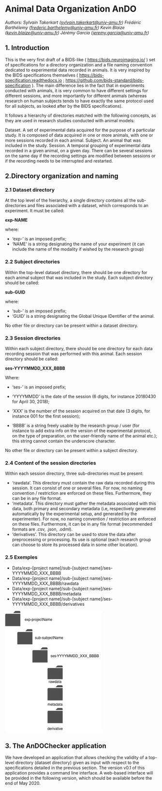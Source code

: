 # Animal Data Organization AnDO

*Authors:
Sylvain Takerkart (sylvain.takerkart@univ-amu.fr)
Frédéric Barthélemy (frederic.barthelemy@univ-amu.fr)
Kevin Blaize (kevin.blaize@univ-amu.fr)
Jérémy Garcia (jeremy.garcia@univ-amu.fr)*

## 1. Introduction

This is the very first draft of a BIDS-like ( <https://bids.neuroimaging.io/> ) set of specifications for a directory organization and a file naming convention dedicated to experimental data recorded in animals. It is very inspired by the BIDS specifications themselves ( <https://bids-specification.readthedocs.io> ; <https://github.com/bids-standard/bids-specification> ). The main difference lies in the fact that in experiments conducted with animals, it is very common to have different settings for different sessions, and more importantly for different animals (whereas research on human subjects tends to have exactly the same protocol used for all subjects, as looked after by the BIDS specifications).

It follows a hierarchy of directories matched with the following concepts, as they are used in research studies conducted with animal models:

Dataset. A set of experimental data acquired for the purpose of a particular study. It is composed of data acquired in one or more animals, with one or more sessions recorded in each animal.
Subject. An animal that was included in the study.
Session. A temporal grouping of experimental data recorded in a given animal, on a given day. There can be several sessions on the same day if the recording settings are modified between sessions or if the recording needs to be interrupted and restarted.

## 2.Directory organization and naming

### 2.1 Dataset directory

At the top level of the hierarchy, a single directory contains all the sub-directories and files associated with a dataset, which corresponds to an experiment. It must be called:

**exp-NAME**

where:
- ‘exp-’ is an imposed prefix;
- ‘NAME’ is a string designating the name of your experiment (it can include the name of the modality if wished by the research group)

### 2.2 Subject directories

Within the top-level dataset directory, there should be one directory for each animal subject that was included in the study. Each subject directory should be called:

**sub-GUID**

where:
- ‘sub-’ is an imposed prefix;
- ‘GUID’ is a string designating the Global Unique IDentifier of the animal.

No other file or directory can be present within a dataset directory.

### 2.3 Session directories

Within each subject directory, there should be one directory for each data recording session that was performed with this animal. Each session directory should be called:

**ses-YYYYMMDD_XXX_BBBB**

Where:
- ‘ses-’ is an imposed prefix;
- ‘YYYYMMDD’ is the date of the session (6 digits, for instance 20180430 for April 30, 2018);
- ‘XXX’ is the number of the session acquired on that date (3 digits, for instance 001 for the first session);

- ‘BBBB’ is a string freely usable by the research group / user (for instance to add extra info on the version of the experimental protocol, on the type of preparation, on the user-friendly name of the animal etc.); this string cannot contain the underscore character.

No other file or directory can be present within a subject directory.

### 2.4 Content of the session directories

Within each session directory, three sub-directories must be present:

- ‘rawdata’. This directory must contain the raw data recorded during this session. It can consist of one or several files. For now, no naming convention / restriction are enforced on these files. Furthermore, they can be in any file format.
- ‘metadata’. This directory must gather the metadata associated with this data, both primary and secondary metadata (i.e, respectively generated automatically by the experimental setup, and generated by the experimenter). For now, no naming convention / restriction are enforced on these files. Furthermore, it can be in any file format (recommended formats are .csv, .json, .odml).
- ‘derivatives’. This directory can be used to store the data after preprocessing or processing. Its use is optional (each research group can choose to store its processed data in some other location). 

### 2.5 Exemples


- Data/exp-[project name]/sub-[subject name]/ses-YYYYMMDD_XXX_BBBB
- Data/exp-[project name]/sub-[subject name]/ses-YYYYMMDD_XXX_BBBB/rawdata
- Data/exp-[project name]/sub-[subject name]/ses-YYYYMMDD_XXX_BBBB/metadata
- Data/exp-[project name]/sub-[subject name]/ses-YYYYMMDD_XXX_BBBB/derivatives



![enter image description here](AnDODiagram.png)

## 3. The AnDOChecker application

We have developed an application that allows checking the validity of a top-level directory (dataset directory) given as input with respect to the specifications detailed in the previous section. The version v0.1 of this application provides a command line interface. A web-based interface will be provided in the following version, which should be available before the end of May 2020.

